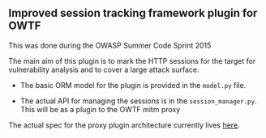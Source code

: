 ## Improved session tracking framework plugin for OWTF

This was done during the OWASP Summer Code Sprint 2015

The main aim of this plugin is to mark the HTTP sessions for the target for vulnerability analysis and to cover a large attack surface.

* The basic ORM model for the plugin is provided in the `model.py` file.

* The actual API for managing the sessions is in the `session_manager.py`. This will be as a plugin to the OWTF mitm proxy


The actual spec for the proxy plugin architecture currently lives [here](https://github.com/owtf/reboot/issues/15).

